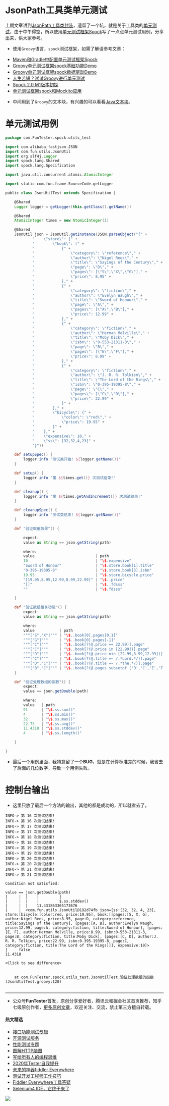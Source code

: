 # JsonPath工具类单元测试

上期文章讲到[JsonPath工具类封装](https://mp.weixin.qq.com/s/KyuCuG5fVEExxBdGJO2LdA)，遗留了一个坑，就是关于工具类的[单元测试](https://mp.weixin.qq.com/mp/appmsgalbum?action=getalbum&album_id=1319036461240500224&__biz=MzU4MTE2NDEyMQ==#wechat_redirect)，由于中午得空，所以使用[单元测试框架Spock](https://mp.weixin.qq.com/s/kL5keijAAZwmq_DO1NDBtw)写了一点点单元测试用例，分享出来，供大家参考。

* 使用`Groovy`语言，`spock`测试框架，如需了解请参考文章：

- [Maven和Gradle中配置单元测试框架Spock](https://mp.weixin.qq.com/s/kL5keijAAZwmq_DO1NDBtw)
- [Groovy单元测试框架spock基础功能Demo](https://mp.weixin.qq.com/s/fQCyIyeQANbu2YP2ML6_8Q)
- [Groovy单元测试框架spock数据驱动Demo](https://mp.weixin.qq.com/s/uCAB7Mxt1JZW229aKp-uVQ)
- [人生苦短？试试Groovy进行单元测试](https://mp.weixin.qq.com/s/ahyP-YQTzigeq_5N8byC4g)
- [Spock 2.0 M1版本初探](https://mp.weixin.qq.com/s/nyYh2QzER03kIk-w9P9GNw)
- [单元测试框架spock和Mockito应用](https://mp.weixin.qq.com/s/s21Lts1UnG9HwOEVvgj-uw)

* 中间用到了`Groovy`的文本块，有兴趣的可以看看[Java文本块](https://mp.weixin.qq.com/s/GwasvpJsd7uLngvCr6KlQw)。

# 单元测试用例


```Groovy
package com.FunTester.spock.utils_test

import com.alibaba.fastjson.JSON
import com.fun.utils.JsonUtil
import org.slf4j.Logger
import spock.lang.Shared
import spock.lang.Specification

import java.util.concurrent.atomic.AtomicInteger

import static com.fun.frame.SourceCode.getLogger

public class JsonUtilTest extends Specification {

    @Shared
    Logger logger = getLogger(this.getClass().getName())

    @Shared
    AtomicInteger times = new AtomicInteger(1)

    @Shared
    JsonUtil json = JsonUtil.getInstance(JSON.parseObject("{" +
            "    \"store\": {" +
            "        \"book\": [" +
            "            {" +
            "                \"category\": \"reference\"," +
            "                \"author\": \"Nigel Rees\"," +
            "                \"title\": \"Sayings of the Century\"," +
            "                \"page\": \"D\"," +
            "                \"pages\": [\"S\",\"X\",\"G\"]," +
            "                \"price\": 8.95" +
            "            }," +
            "            {" +
            "                \"category\": \"fiction\"," +
            "                \"author\": \"Evelyn Waugh\"," +
            "                \"title\": \"Sword of Honour\"," +
            "                \"page\": \"A\"," +
            "                \"pages\": [\"A\",\"B\"]," +
            "                \"price\": 12.99" +
            "            }," +
            "            {" +
            "                \"category\": \"fiction\"," +
            "                \"author\": \"Herman Melville\"," +
            "                \"title\": \"Moby Dick\"," +
            "                \"isbn\": \"0-553-21311-3\"," +
            "                \"page\": \"B\"," +
            "                \"pages\": [\"E\",\"F\"]," +
            "                \"price\": 8.99" +
            "            }," +
            "            {" +
            "                \"category\": \"fiction\"," +
            "                \"author\": \"J. R. R. Tolkien\"," +
            "                \"title\": \"The Lord of the Rings\"," +
            "                \"isbn\": \"0-395-19395-8\"," +
            "                \"page\": \"C\"," +
            "                \"pages\": [\"C\",\"D\"]," +
            "                \"price\": 22.99" +
            "            }" +
            "        ]," +
            "        \"bicycle\": {" +
            "            \"color\": \"red\"," +
            "            \"price\": 19.95" +
            "        }" +
            "    }," +
            "    \"expensive\": 10," +
            "    \"ss\": [32,32,4,23]" +
            "}"))

    def setupSpec() {
        logger.info "测试类开始! ${logger.getName()}"
    }

    def setup() {
        logger.info "第 ${times.get()} 次测试结束!"
    }

    def cleanup() {
        logger.info "第 ${times.getAndIncrement()} 次测试结束!"
    }

    def cleanupSpec() {
        logger.info "测试类结束! ${logger.getName()}"
    }

    def "验证取值效果"() {

        expect:
        value as String == json.getString(path)

        where:
        value                           | path
        10                              | "\$.expensive"
        "Sword of Honour"               | "\$.store.book[1].title"
        "0-395-19395-8"                 | "\$.store.book[3].isbn"
        19.95                           | "\$.store.bicycle.price"
        "[19.95,8.95,12.99,8.99,22.99]" | "\$..price"
        "[]"                            | "\$..fdsss"
        ""                              | "\$.fdsss"

    }

    def "验证数组相关功能"() {
        expect:
        value as String == json.getString(path)

        where:
        value           | path
        """["S","X"]""" | "\$..book[0].pages[0,1]"
        """["G"]"""     | "\$..book[0].pages[-1]"
        """["C"]"""     | "\$..book[?(@.price == 22.99)].page"
        """["C"]"""     | "\$..book[?(@.price in [22.99])].page"
        """["D"]"""     | "\$..book[?(@.price nin [22.99,8.99,12.99])].page"
        """["C"]"""     | "\$..book[?(@.title =~ /.*Lord.*/)].page"
        """["D","C"]""" | "\$..book[?(@.title =~ /.*the.*/)].page"
        """["B","C"]""" | "\$..book[?(@.pages subsetof ['D','C','E','F'])].page"
    }

    def "验证处理数组的函数"() {
        expect:
        value == json.getDouble(path)

        where:
        value   | path
        91      | "\$.ss.sum()"
        4       | "\$.ss.min()"
        32      | "\$.ss.max()"
        22.75   | "\$.ss.avg()"
        11.4318 | "\$.ss.stddev()"
        4       | "\$.ss.length()"

    }

}

```

* 最后一个用例里面，我特意留了一个**BUG**，就是在计算标准差的时候，我省去了后面的几位数字，导致一个用例失败。


# 控制台输出

* 这里只放了最后一个方法的输出，其他的都是成功的，所以就省去了。

```shell
INFO-> 第 16 次测试结束!
INFO-> 第 16 次测试结束!
INFO-> 第 17 次测试结束!
INFO-> 第 17 次测试结束!
INFO-> 第 18 次测试结束!
INFO-> 第 18 次测试结束!
INFO-> 第 19 次测试结束!
INFO-> 第 19 次测试结束!
INFO-> 第 20 次测试结束!
INFO-> 第 20 次测试结束!
INFO-> 第 21 次测试结束!
INFO-> 第 21 次测试结束!

Condition not satisfied:

value == json.getDouble(path)
|     |  |    |         |
|     |  |    |         $.ss.stddev()
|     |  |    11.431863365173676
|     |  <com.fun.utils.JsonUtil@192d74fb json=[ss:[32, 32, 4, 23], store:[bicycle:[color:red, price:19.95], book:[[pages:[S, X, G], author:Nigel Rees, price:8.95, page:D, category:reference, title:Sayings of the Century], [pages:[A, B], author:Evelyn Waugh, price:12.99, page:A, category:fiction, title:Sword of Honour], [pages:[E, F], author:Herman Melville, price:8.99, isbn:0-553-21311-3, page:B, category:fiction, title:Moby Dick], [pages:[C, D], author:J. R. R. Tolkien, price:22.99, isbn:0-395-19395-8, page:C, category:fiction, title:The Lord of the Rings]]], expensive:10]>
|     false
11.4318

<Click to see difference>


	at com.FunTester.spock.utils_test.JsonUtilTest.验证处理数组的函数(JsonUtilTest.groovy:120)


```


--- 
* 公众号**FunTester**首发，原创分享爱好者，腾讯云和掘金社区首页推荐，知乎七级原创作者，[更多原创文章](https://mp.weixin.qq.com/s/s7ZmCNBYy3j-71JFbtgneg)，欢迎关注、交流，禁止第三方擅自转载。

#### 热文精选

- [接口功能测试专辑](https://mp.weixin.qq.com/mp/appmsgalbum?action=getalbum&album_id=1321895538945638401&__biz=MzU4MTE2NDEyMQ==#wechat_redirect)
- [开源测试服务](https://mp.weixin.qq.com/s/ZOs0cp_vt6_iiundHaKk4g)
- [性能测试专题](https://mp.weixin.qq.com/mp/appmsgalbum?action=getalbum&album_id=1319027448301961218&__biz=MzU4MTE2NDEyMQ==#wechat_redirect)
- [图解HTTP脑图](https://mp.weixin.qq.com/s/100Vm8FVEuXs0x6rDGTipw)
- [写给所有人的编程思维](https://mp.weixin.qq.com/s/Oj33UCnYfbUgzsBzEm2GPQ)
- [2020年Tester自我提升](https://mp.weixin.qq.com/s/vuhUp85_6Sbg6ReAN3TTSQ)
- [未来的神器fiddler Everywhere](https://mp.weixin.qq.com/s/-BSuHR6RPkdv8R-iy47MLQ)
- [测试开发工程师工作技巧](https://mp.weixin.qq.com/s/TvrUCisja5Zbq-NIwy_2fQ)
- [Fiddler Everywhere工具答疑](https://mp.weixin.qq.com/s/2peWMJ-rgDlVjs3STNeS1Q)
- [Selenium4 IDE，它终于来了](https://mp.weixin.qq.com/s/XNotlZvFpmBmBQy1pYifOw)


![](https://mmbiz.qpic.cn/mmbiz_png/13eN86FKXzCcsLRmf6VicSKFPfvMT8p7eg7iaBGgPxmbNxHsBcOic2rcw1TCvS1PTGC6WkRFXA7yoqr2bVlrEQqlA/640?wx_fmt=png&tp=webp&wxfrom=5&wx_lazy=1&wx_co=1)